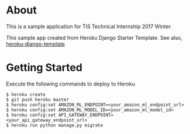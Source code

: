 # About

This is a sample application for TIS Technical Internship 2017 Winter.

This sample app created from Heroku Django Starter Template.
See also, [heroku-django-template](https://github.com/heroku/heroku-django-template)

# Getting Started

Execute the following commands to deploy to Heroku

    $ heroku create
    $ git push heroku master
    $ heroku config:set AMAZON_ML_ENDPOINT=<your_amazon_ml_endpoint_url>
    $ heroku config:set AMAZON_ML_MODEL_ID=<your_amazon_ml_model_id>
    $ heroku config:set API_GATEWAY_ENDPOINT=<your_api_gateway_endpoint_url>
    $ heroku run python manage.py migrate
